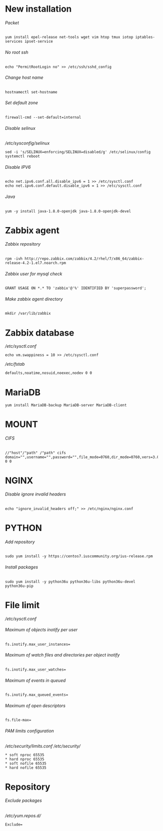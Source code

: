 # New installation

###### Packet
```
yum install epel-release net-tools wget vim htop tmux iotop iptables-services ipset-service
```

###### No root ssh
```
echo "PermitRootLogin no" >> /etc/ssh/sshd_config
```

###### Change host name
```
hostnamectl set-hostname
```

###### Set default zone
```
firewall-cmd --set-default=internal
```

###### Disable selinux
_/etc/sysconfig/selinux_
```
sed -i 's/SELINUX=enforcing/SELINUX=disabled/g' /etc/selinux/config
systemctl reboot
```


###### Disable IPV6
```
echo net.ipv6.conf.all.disable_ipv6 = 1 >> /etc/sysctl.conf
echo net.ipv6.conf.default.disable_ipv6 = 1 >> /etc/sysctl.conf
```

###### Java
```
yum -y install java-1.8.0-openjdk java-1.8.0-openjdk-devel
```

# Zabbix agent

###### Zabbix repository
```
rpm -ivh http://repo.zabbix.com/zabbix/4.2/rhel/7/x86_64/zabbix-release-4.2-1.el7.noarch.rpm
```

###### Zabbix user for mysql check
```
GRANT USAGE ON *.* TO 'zabbix'@'%' IDENTIFIED BY 'superpassword';
```

###### Make zabbix agent directory
```
mkdir /var/lib/zabbix
```

# Zabbix database
_/etc/sysctl.conf_
```
echo vm.swappiness = 10 >> /etc/sysctl.conf
```

_/etc/fstab_
```
defaults,noatime,nosuid,noexec,nodev 0 0
```

# MariaDB
```
yum install MariaDB-backup MariaDB-server MariaDB-client
```

# MOUNT

###### CIFS
```
//"host"/"path" /"path" cifs domain="",username="",password="",file_mode=0760,dir_mode=0760,vers=3.0,gid="" 0 0
```

# NGINX

###### Disable ignore invalid headers
```
echo "ignore_invalid_headers off;" >> /etc/nginx/nginx.conf
```

# PYTHON

###### Add repository
```
sudo yum install -y https://centos7.iuscommunity.org/ius-release.rpm
```
###### Install packages
```
sudo yum install -y python36u python36u-libs python36u-devel python36u-pip
```

# File limit

_/etc/sysctl.conf_

###### Maximum of objects inotify per user
```
fs.inotify.max_user_instances=
```

###### Maximum of watch files and directories per object inotify
```
fs.inotify.max_user_watches=
```

###### Maximum of events in queued
```
fs.inotify.max_queued_events=
```

###### Maximum of open descriptors
```
fs.file-max=
```

###### PAM limits configuration

_/etc/security/limits.conf_
_/etc/security/_
```
* soft nproc 65535
* hard nproc 65535
* soft nofile 65535
* hard nofile 65535
```

# Repository

###### Exclude packages
_/etc/yum.repos.d/_
```
Exclude=
```
